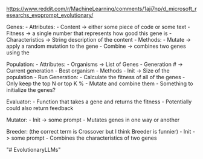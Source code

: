https://www.reddit.com/r/MachineLearning/comments/1aji7np/d_microsoft_researchs_evoprompt_evolutionary/

Genes:
    - Attributes:
        - Content -> either some piece of code or some text
        - Fitness -> a single number that represents how good this gene is
        - Characteristics -> String description of the content
    - Methods:
        - Mutate -> apply a random mutation to the gene
        - Combine -> combines two genes using the 

Population:
    - Attributes:
        - Organisms -> List of Genes
        - Generation # -> Current generation
        - Best organism
    - Methods
        - Init -> Size of the population
        - Run Generation:
            - Calculate the fitness of all of the genes
            - Only keep the top N or top K %
            - Mutate and combine them
        - Something to initialize the genes?

Evaluator:
    - Function that takes a gene and returns the fitness
    - Potentially could also return feedback

Mutator:
    - Init -> some prompt
    - Mutates genes in one way or another

Breeder: (the correct term is Crossover but I think Breeder is funnier)
    - Init -> some prompt
    - Combines the characteristics of two genes

"# EvolutionaryLLMs" 
